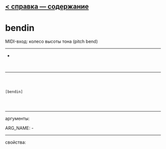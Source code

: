 [< справка — содержание](index.html)
---

# bendin


MIDI-вход: колесо высоты тона (pitch bend)

---

-
<br>


---


```



[bendin]


            
```

---
аргументы:

ARG_NAME: -<br>

---
свойства:


